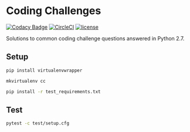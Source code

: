 # Coding Challenges

[![Codacy Badge](https://api.codacy.com/project/badge/Grade/f49da84091a24ef8bae87bdc4ed10423)](https://www.codacy.com/app/Suddi/coding-challenges?utm_source=github.com&utm_medium=referral&utm_content=suddi/coding-challenges&utm_campaign=badger)
[![CircleCI](https://img.shields.io/circleci/project/github/suddi/coding-challenges.svg)](https://circleci.com/gh/suddi/coding-challenges)
[![license](https://img.shields.io/github/license/suddi/coding-challenges.svg)](https://github.com/suddi/coding-challenges/blob/master/LICENSE)

Solutions to common coding challenge questions answered in Python 2.7.

## Setup

````sh
pip install virtualenvwrapper
````

````sh
mkvirtualenv cc

pip install -r test_requirements.txt
````

## Test

````sh
pytest -c test/setup.cfg
````

